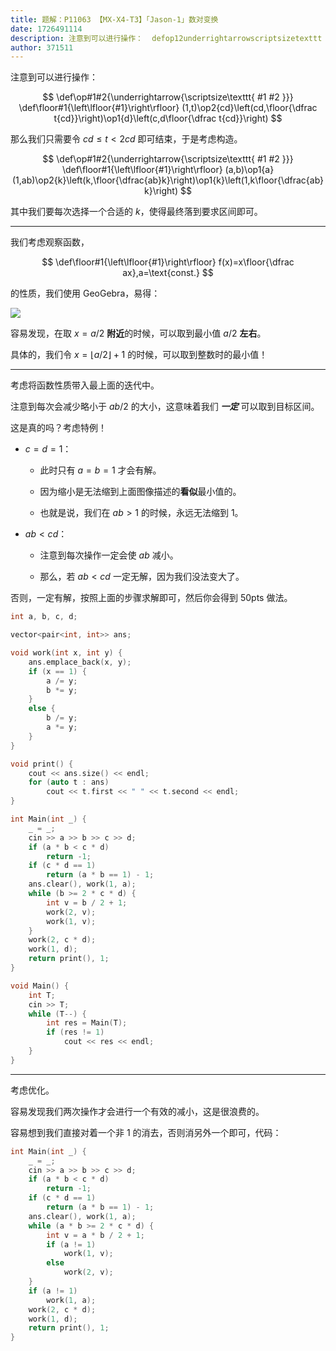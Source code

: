 ```yaml
---
title: 题解：P11063 【MX-X4-T3】「Jason-1」数对变换
date: 1726491114
description: 注意到可以进行操作：  defop12underrightarrowscriptsizetexttt 1 2  deffloor1leftlfloor1rightrfloor 1top2
author: 371511
---
```


注意到可以进行操作：

$$
\def\op#1#2{\underrightarrow{\scriptsize\texttt{ #1 #2 }}}
\def\floor#1{\left\lfloor{#1}\right\rfloor}
(1,t)\op2{cd}\left(cd,\floor{\dfrac t{cd}}\right)\op1{d}\left(c,d\floor{\dfrac t{cd}}\right)
$$

那么我们只需要令 $cd\le t<2cd$ 即可结束，于是考虑构造。

$$
\def\op#1#2{\underrightarrow{\scriptsize\texttt{ #1 #2 }}}
\def\floor#1{\left\lfloor{#1}\right\rfloor}
(a,b)\op1{a}(1,ab)\op2{k}\left(k,\floor{\dfrac{ab}k}\right)\op1{k}\left(1,k\floor{\dfrac{ab}k}\right)
$$

其中我们要每次选择一个合适的 $k$，使得最终落到要求区间即可。

---

我们考虑观察函数，

$$
\def\floor#1{\left\lfloor{#1}\right\rfloor}
f(x)=x\floor{\dfrac ax},a=\text{const.}
$$

的性质，我们使用 GeoGebra，易得：

![](https://cdn.luogu.com.cn/upload/image_hosting/0s4k9osr.png)

容易发现，在取 $x=a/2$ **附近**的时候，可以取到最小值 $a/2$ **左右**。

具体的，我们令 $x=\lfloor a/2\rfloor+1$ 的时候，可以取到整数时的最小值！

---

考虑将函数性质带入最上面的迭代中。

注意到每次会减少略小于 $ab/2$ 的大小，这意味着我们 ***一定*** 可以取到目标区间。

这是真的吗？考虑特例！

+ $c=d=1$：

  + 此时只有 $a=b=1$ 才会有解。
 
  + 因为缩小是无法缩到上面图像描述的**看似**最小值的。
 
  + 也就是说，我们在 $ab>1$ 的时候，永远无法缩到 $1$。
 
+ $ab<cd$：

  + 注意到每次操作一定会使 $ab$ 减小。
 
  + 那么，若 $ab<cd$ 一定无解，因为我们没法变大了。

否则，一定有解，按照上面的步骤求解即可，然后你会得到 $50\text{pts}$ 做法。

```cpp
int a, b, c, d;

vector<pair<int, int>> ans;

void work(int x, int y) {
	ans.emplace_back(x, y);
	if (x == 1) {
		a /= y;
		b *= y;
	}
	else {
		b /= y;
		a *= y;
	}
}

void print() {
	cout << ans.size() << endl;
	for (auto t : ans)
		cout << t.first << " " << t.second << endl;
}

int Main(int _) {
	_ = _;
	cin >> a >> b >> c >> d;
	if (a * b < c * d)
		return -1;
	if (c * d == 1)
		return (a * b == 1) - 1;
	ans.clear(), work(1, a);
	while (b >= 2 * c * d) {
		int v = b / 2 + 1;
		work(2, v);
		work(1, v);
	}
	work(2, c * d);
	work(1, d);
	return print(), 1;
}

void Main() {
	int T;
	cin >> T;
	while (T--) {
		int res = Main(T);
		if (res != 1)
			cout << res << endl;
	}
}
```

---


考虑优化。

容易发现我们两次操作才会进行一个有效的减小，这是很浪费的。

容易想到我们直接对着一个非 $1$ 的消去，否则消另外一个即可，代码：

```cpp
int Main(int _) {
	_ = _;
	cin >> a >> b >> c >> d;
	if (a * b < c * d)
		return -1;
	if (c * d == 1)
		return (a * b == 1) - 1;
	ans.clear(), work(1, a);
	while (a * b >= 2 * c * d) {
		int v = a * b / 2 + 1;
		if (a != 1)
			work(1, v);
		else
			work(2, v);
	}
	if (a != 1)
		work(1, a);
	work(2, c * d);
	work(1, d);
	return print(), 1;
}
```
